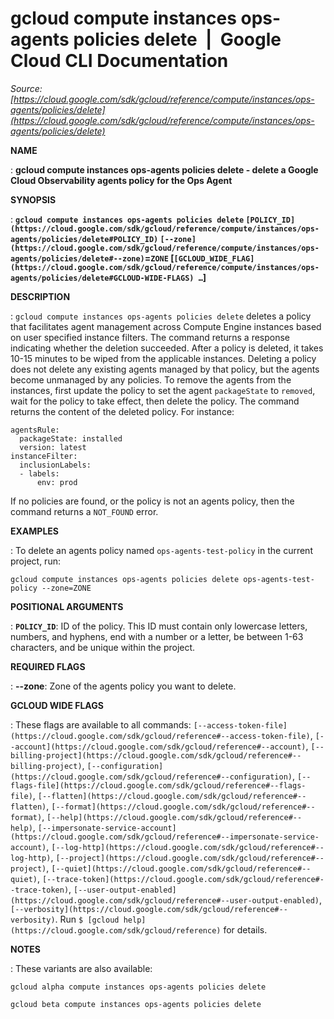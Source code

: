 # gcloud compute instances ops-agents policies delete  |  Google Cloud CLI Documentation

*Source: [https://cloud.google.com/sdk/gcloud/reference/compute/instances/ops-agents/policies/delete](https://cloud.google.com/sdk/gcloud/reference/compute/instances/ops-agents/policies/delete)*

**NAME**

: **gcloud compute instances ops-agents policies delete - delete a Google Cloud Observability agents policy for the Ops Agent**

**SYNOPSIS**

: **`gcloud compute instances ops-agents policies delete` `[POLICY_ID](https://cloud.google.com/sdk/gcloud/reference/compute/instances/ops-agents/policies/delete#POLICY_ID)` `[--zone](https://cloud.google.com/sdk/gcloud/reference/compute/instances/ops-agents/policies/delete#--zone)`=`ZONE` [`[GCLOUD_WIDE_FLAG](https://cloud.google.com/sdk/gcloud/reference/compute/instances/ops-agents/policies/delete#GCLOUD-WIDE-FLAGS) …`]**

**DESCRIPTION**

: `gcloud compute instances ops-agents policies delete` deletes a
policy that facilitates agent management across Compute Engine instances based
on user specified instance filters.
The command returns a response indicating whether the deletion succeeded. After
a policy is deleted, it takes 10-15 minutes to be wiped from the applicable
instances. Deleting a policy does not delete any existing agents managed by that
policy, but the agents become unmanaged by any policies. To remove the agents
from the instances, first update the policy to set the agent
``packageState`` to
``removed``, wait for the policy to take
effect, then delete the policy.
The command returns the content of the deleted policy. For instance:

```
agentsRule:
  packageState: installed
  version: latest
instanceFilter:
  inclusionLabels:
  - labels:
      env: prod
```

If no policies are found, or the policy is not an agents policy, then the
command returns a ``NOT_FOUND`` error.

**EXAMPLES**

: To delete an agents policy named
``ops-agents-test-policy`` in the current
project, run:

```
gcloud compute instances ops-agents policies delete ops-agents-test-policy --zone=ZONE
```

**POSITIONAL ARGUMENTS**

: **`POLICY_ID`**:
ID of the policy.
This ID must contain only lowercase letters, numbers, and hyphens, end with a
number or a letter, be between 1-63 characters, and be unique within the
project.

**REQUIRED FLAGS**

: **--zone**:
Zone of the agents policy you want to delete.

**GCLOUD WIDE FLAGS**

: These flags are available to all commands: `[--access-token-file](https://cloud.google.com/sdk/gcloud/reference#--access-token-file)`,
`[--account](https://cloud.google.com/sdk/gcloud/reference#--account)`, `[--billing-project](https://cloud.google.com/sdk/gcloud/reference#--billing-project)`,
`[--configuration](https://cloud.google.com/sdk/gcloud/reference#--configuration)`,
`[--flags-file](https://cloud.google.com/sdk/gcloud/reference#--flags-file)`,
`[--flatten](https://cloud.google.com/sdk/gcloud/reference#--flatten)`, `[--format](https://cloud.google.com/sdk/gcloud/reference#--format)`, `[--help](https://cloud.google.com/sdk/gcloud/reference#--help)`, `[--impersonate-service-account](https://cloud.google.com/sdk/gcloud/reference#--impersonate-service-account)`,
`[--log-http](https://cloud.google.com/sdk/gcloud/reference#--log-http)`,
`[--project](https://cloud.google.com/sdk/gcloud/reference#--project)`, `[--quiet](https://cloud.google.com/sdk/gcloud/reference#--quiet)`, `[--trace-token](https://cloud.google.com/sdk/gcloud/reference#--trace-token)`, `[--user-output-enabled](https://cloud.google.com/sdk/gcloud/reference#--user-output-enabled)`,
`[--verbosity](https://cloud.google.com/sdk/gcloud/reference#--verbosity)`.
Run `$ [gcloud help](https://cloud.google.com/sdk/gcloud/reference)` for details.

**NOTES**

: These variants are also available:

```
gcloud alpha compute instances ops-agents policies delete
```

```
gcloud beta compute instances ops-agents policies delete
```